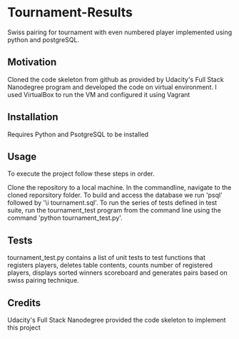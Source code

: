 # Tournament-Results
Swiss pairing for tournament with even numbered player implemented using python and postgreSQL.

## Motivation
Cloned the code skeleton from github as provided by Udacity's Full Stack Nanodegree program and developed the code on virtual environment. I used VirtualBox to run the VM and configured it using Vagrant

## Installation
Requires Python and PsotgreSQL to be installed

## Usage
To execute the project follow these steps in order.

Clone the repository to a local machine.
In the commandline, navigate to the cloned reporsitory folder. 
To build and access the database we run 'psql' followed by '\i tournament.sql'. 
To run the series of tests defined in test suite, run the tournament_test program from the command line using the command 'python tournament_test.py'.


## Tests
tournament_test.py contains a list of  unit tests to test functions that registers players, deletes table contents, counts number of registered players, displays sorted winners scoreboard and generates pairs based on swiss pairing technique.

## Credits
Udacity's Full Stack Nanodegree provided the code skeleton to implement this project


